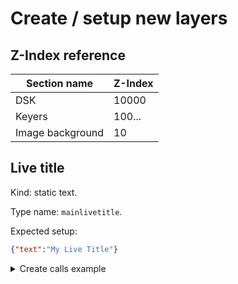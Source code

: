 # Create / setup new layers

## Z-Index reference

| Section name     | Z-Index |
| ---------------- | ------- |
| DSK              | 10000   |
| Keyers           | 100...  |
| Image background | 10      |

## Live title

Kind: static text.

Type name: `mainlivetitle`.

Expected setup:

```json
{"text":"My Live Title"}
```

<details>
<summary>Create calls example</summary>

```bash
# Create keyer
curl -X POST "http://localhost:8080/v1/weblivegraphics/layers/keyer?label=toptitle"

# Active it on program
curl -X PUT "http://localhost:8080/v1/weblivegraphics/layers/keyer/pgm?label=toptitle&active=true"

# Create item
curl -X POST "http://localhost:8080/v1/weblivegraphics/layers/keyer/item?keyerLabel=toptitle&itemLabel=TopLiveTitle&typeName=mainlivetitle&active=true"

# Put setup for created item
curl -d '{"text":"My Live Title"}' -X PUT -H "Content-Type: application/json" "http://localhost:8080/v1/
weblivegraphics/layers/keyer/item/setup?keyerLabel=toptitle&itemLabel=TopLiveTitle"
```

</details>
